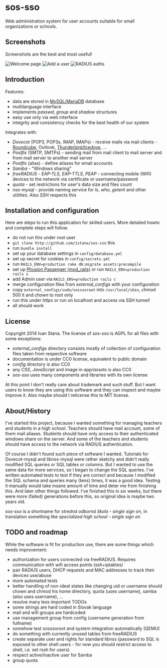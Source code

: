 sos-sso
=======

Web administration system for user accounts suitable for small organizations or schools.

## Screenshots ##

Screenshots are the best and most useful!

![Welcome page](http://myrtana.sk/sos-sso/welcome-page.jpg)
![Add a user](http://myrtana.sk/sos-sso/add-user.jpg)
![RADIUS auths](http://myrtana.sk/sos-sso/radpostauth.jpg)

## Introduction ##

Features:

- data are stored in [MySQL/MariaDB](https://mariadb.org/) database
- multilanguage interface
- implements *passwd*, *group* and *shadow* structures
- easy use only via web interface
- integrity and consistency checks for the best health of our system

Integrates with:

- *Dovecot* (POP3, POP3s, IMAP, IMAPs) - receive mails via mail clients - [Roundcube](http://roundcube.net/), Outlook, [Thunderbird/Icedove](https://www.mozilla.org/en-US/thunderbird/all.html), ...
- *Postfix* (SMTP, SMTPs) - sending mail from mail client to mail server and from mail server to another mail server
- *Postfix* (alias) - define aliases for email accounts
- *Samba* - "Windows sharing"
- *freeRADIUS* - *EAP-TLS*, *EAP-TTLS*, *PEAP* - connecting mobile (Wifi) devices to the network via certificate or username/password
- *quota* - set restrictions for user's data size and files count
- *nss-mysql* - provide naming service for *ls*, *who*, *getent* and other utilities. Also *SSH* respects this

## Installation and configuration ##

Here are steps to run this application for skilled users. More detailed howto and complete steps will follow.

- do not run this under root user
- `git clone http://github.com/istana/sos-sso` this
- run `bundle install`
- set up your database settings in `config/database.yml`
- set up secret for cookies in `config/secrets.yml`
- run `RAILS_ENV=production rake db:migrate assets:precompile`
- set up [Phusion Passenger (mod_rails)](https://www.phusionpassenger.com/) or run `RAILS_ENV=production rails s`
- add Admin user via `RAILS_ENV=production rails c`
- merge configuration files from *external_configs* with your configuration
- copy `external_configs/sudo/sosssoroot` into `/usr/local/sbin`, *chmod* 500 it and *chown* to root only
- run this under *https* or run on localhost and access via SSH tunnel!
- all should work

## License ##

Copyright 2014 Ivan Stana. The license of *sos-sso* is AGPL for all files with some exceptions:

- *external_configs* directory consists mostly of collection of configuration files taken from respective software
- documentation is under CC0 license, equivalent to public domain
- *config* directory is also CC0
- any *CSS*, *JavaScript* and image in *app/assets* is also CC0
- *sos-sso* uses many components and libraries with its own license

At this point I don't really care about trademark and such stuff. But I want users to know they are using this software and they can inspect and maybe improve it. Also maybe should I relicense this to MIT license.

## About/History ##

I've started this project, because I wanted something for managing teachers and students in a high school. Teachers should have mail account, some of them mail aliases. Students should have only access to their authenticated windows share on the server. And some of the teachers and students should have access to the network via RADIUS authentication.

Of course I didn't found such piece of software I wanted. Tutorials for Dovecot-mysql and libnss-mysql were rather sketchy and didn't really modified SQL queries or SQL tables or columns. But I wanted to use the same data for more services, so I began to change the SQL queries. I've written automated tests to test if they are correct and because I modified the SQL schema and queries many (tens) times, it was a good idea. Testing it manually would take insane amount of time and deter me from finishing this. And later other things followed. I've finished this in six weeks, but there were more (failed) generations before this, so original idea is maybe two years old.

*sos-sso* is a shortname for *stredná odborná škola - single sign on*, in translation something like *specialized high school - single sign on*

## TODO and roadmap ##

While the software is fit for production use, there are some things which needs improvement:

- authorization for users connected via freeRADIUS. Requires communication with wifi access points (ssh+iptables)
- pair RADIUS users, DHCP requests and MAC addresses to track their devices use/abuse
- more automated tests
- better handling of non-ideal states like changing uid or username should chown and chmod his home directory, quota (uses username), samba (also uses username), ...
- resolve many less important TODOs
- some strings are hard coded in Slovak language
- mail and wifi groups are hardcoded
- use management group from config (username generation from fullname)
- somehow test sosssoroot and system integration automatically (QEMU)
- do something with currently unused tables from freeRADIUS
- create separate user and rights for standard libnss (password to SQL is exposed to other shell users - for now you should restrict access to shell, i.e. set rssh for users)
- respect active/inactive user for Samba
- group quota

